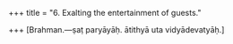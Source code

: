 +++
title = "6. Exalting the entertainment of guests."

+++
[Brahman.—ṣaṭ paryāyāḥ. ātithyā uta vidyādevatyāḥ.]
